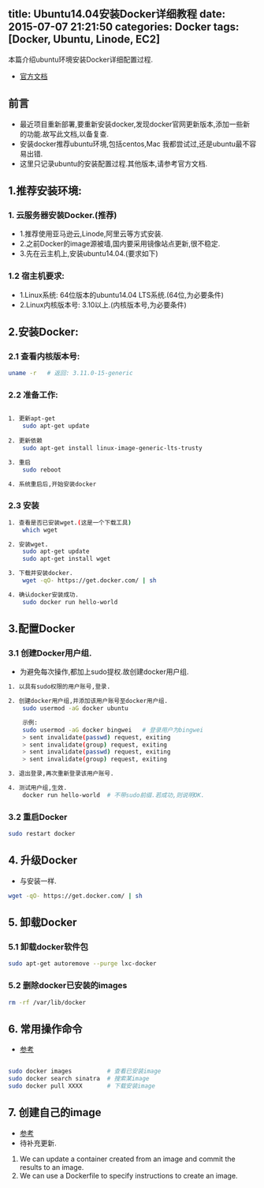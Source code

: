 title: Ubuntu14.04安装Docker详细教程
date: 2015-07-07 21:21:50
categories: Docker
tags: [Docker, Ubuntu, Linode, EC2]
---

本篇介绍ubuntu环境安装Docker详细配置过程.

<!-- more -->


- [官方文档](https://docs.docker.com/installation/ubuntulinux/)

## 前言
- 最近项目重新部署,要重新安装docker,发现docker官网更新版本,添加一些新的功能.故写此文档,以备复查.
- 安装docker推荐ubuntu环境,包括centos,Mac 我都尝试过,还是ubuntu最不容易出错.
- 这里只记录ubuntu的安装配置过程.其他版本,请参考官方文档.


## 1.推荐安装环境:
### 1. 云服务器安装Docker.(推荐)

- 1.推荐使用亚马逊云,Linode,阿里云等方式安装.
- 2.之前Docker的image源被墙,国内要采用镜像站点更新,很不稳定.
- 3.先在云主机上,安装ubuntu14.04.(要求如下)

### 1.2 宿主机要求:

- 1.Linux系统: 64位版本的ubuntu14.04 LTS系统.(64位,为必要条件)
- 2.Linux内核版本号: 3.10以上.(内核版本号,为必要条件)


## 2.安装Docker:

### 2.1 查看内核版本号:

```bash
uname -r   # 返回: 3.11.0-15-generic
```

### 2.2 准备工作:

```bash

1. 更新apt-get
    sudo apt-get update
    
2. 更新依赖
    sudo apt-get install linux-image-generic-lts-trusty

3. 重启
    sudo reboot

4. 系统重启后,开始安装docker

```

### 2.3 安装

```bash
1. 查看是否已安装wget.(这是一个下载工具)
    which wget  

2. 安装wget.
    sudo apt-get update
    sudo apt-get install wget

3. 下载并安装docker.
    wget -qO- https://get.docker.com/ | sh

4. 确认docker安装成功.
    sudo docker run hello-world


```

## 3.配置Docker

### 3.1 创建Docker用户组.
- 为避免每次操作,都加上sudo提权.故创建docker用户组.

```bash
1. 以具有sudo权限的用户账号,登录.

2. 创建docker用户组,并添加该用户账号至docker用户组.
    sudo usermod -aG docker ubuntu

    示例:
    sudo usermod -aG docker bingwei   # 登录用户为bingwei
    > sent invalidate(passwd) request, exiting
    > sent invalidate(group) request, exiting
    > sent invalidate(passwd) request, exiting
    > sent invalidate(group) request, exiting

3. 退出登录,再次重新登录该用户账号.

4. 测试用户组,生效.
    docker run hello-world  # 不带sudo前缀.若成功,则说明OK.

```

### 3.2 重启Docker
```bash
sudo restart docker
```


## 4. 升级Docker
- 与安装一样.

```bash
wget -qO- https://get.docker.com/ | sh  
```


## 5. 卸载Docker

### 5.1 卸载docker软件包
```bash
sudo apt-get autoremove --purge lxc-docker
```

### 5.2 删除docker已安装的images
```bash
rm -rf /var/lib/docker
```


## 6. 常用操作命令

- [参考](https://docs.docker.com/userguide/dockerimages/)

```bash

sudo docker images          # 查看已安装image
sudo docker search sinatra  # 搜索某image
sudo docker pull XXXX       # 下载安装image

```


## 7. 创建自己的image

- [参考](https://docs.docker.com/userguide/dockerimages/)
- 待补充更新.


1. We can update a container created from an image and commit the results to an image.
2. We can use a Dockerfile to specify instructions to create an image.
